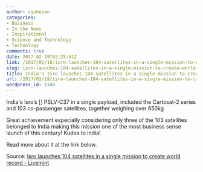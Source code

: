 ```yaml
---
author: vguhesan
categories:
- Business
- In the News
- Inspirational
- Science and Technology
- Technology
comments: true
date: 2017-02-19T02:25:41Z
link: /2017/02/18/isro-launches-104-satellites-in-a-single-mission-to-create-world-record/
slug: isro-launches-104-satellites-in-a-single-mission-to-create-world-record
title: India's Isro launches 104 satellites in a single mission to create world record
url: /2017/02/19/isro-launches-104-satellites-in-a-single-mission-to-create-world-record/
wordpress_id: 1346
---
```


India's Isro’s [] PSLV-C37 in a single payload, included the Cartosat-2 series and 103 co-passenger satellites, together weighing over 650kg

Great achievement especially considering only three of the 103 satellites belonged to India making this mission one of the most business sense launch of this century! Kudos to India!

Read more about it at the link below.

Source: [Isro launches 104 satellites in a single mission to create world record - Livemint](http://www.livemint.com/Science/Pv2PxgBYrXPRHct4xfvdoM/Isro-creates-record-launches-104-satellites.html)
